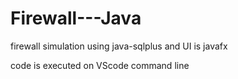 # Firewall---Java
firewall simulation using java-sqlplus and UI is javafx

code is executed on VScode command line
